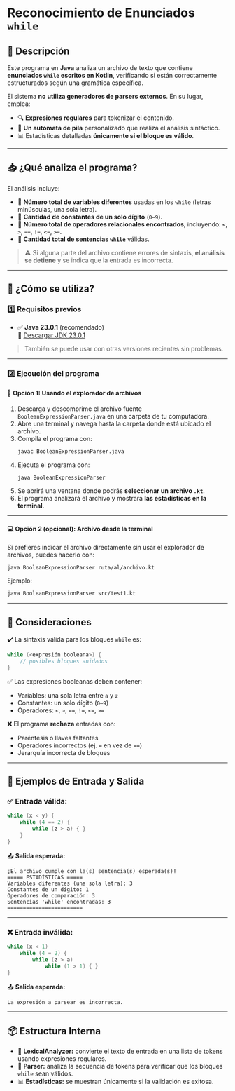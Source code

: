 # **Reconocimiento de Enunciados `while`**

## **🧠 Descripción**
Este programa en **Java** analiza un archivo de texto que contiene **enunciados `while` escritos en Kotlin**, verificando si están correctamente estructurados según una gramática específica.

El sistema **no utiliza generadores de parsers externos**. En su lugar, emplea:

- 🔍 **Expresiones regulares** para tokenizar el contenido.
- 🧠 **Un autómata de pila** personalizado que realiza el análisis sintáctico.
- 📊 Estadísticas detalladas **únicamente si el bloque es válido**.

---

## **📥 ¿Qué analiza el programa?**
El análisis incluye:

- 📌 **Número total de variables diferentes** usadas en los `while` (letras minúsculas, una sola letra).
- 📌 **Cantidad de constantes de un solo dígito** (`0–9`).
- 📌 **Número total de operadores relacionales encontrados**, incluyendo: `<`, `>`, `==`, `!=`, `<=`, `>=`.
- 📌 **Cantidad total de sentencias `while`** válidas.

> ⚠ Si alguna parte del archivo contiene errores de sintaxis, **el análisis se detiene** y se indica que la entrada es incorrecta.

---

## **🚀 ¿Cómo se utiliza?**

### **1️⃣ Requisitos previos**
- ✅ **Java 23.0.1** (recomendado)  
  🔗 [Descargar JDK 23.0.1](https://www.oracle.com/java/technologies/javase/jdk23-archive-downloads.html)

> También se puede usar con otras versiones recientes sin problemas.

---

### **2️⃣ Ejecución del programa**

#### **📂 Opción 1: Usando el explorador de archivos**
1. Descarga y descomprime el archivo fuente `BooleanExpressionParser.java` en una carpeta de tu computadora.
2. Abre una terminal y navega hasta la carpeta donde está ubicado el archivo.
3. Compila el programa con:
   ```sh
   javac BooleanExpressionParser.java
   ```
4. Ejecuta el programa con:
   ```sh
   java BooleanExpressionParser
   ```
5. Se abrirá una ventana donde podrás **seleccionar un archivo `.kt`**.
6. El programa analizará el archivo y mostrará **las estadísticas en la terminal**.

---

#### **💻 Opción 2 (opcional): Archivo desde la terminal**
Si prefieres indicar el archivo directamente sin usar el explorador de archivos, puedes hacerlo con:

```sh
java BooleanExpressionParser ruta/al/archivo.kt
```

Ejemplo:
```sh
java BooleanExpressionParser src/test1.kt
```

---

## **📌 Consideraciones**

✔️ La sintaxis válida para los bloques `while` es:

```kotlin
while (<expresión booleana>) {
    // posibles bloques anidados
}
```

✅ Las expresiones booleanas deben contener:

- Variables: una sola letra entre `a` y `z`
- Constantes: un solo dígito (`0–9`)
- Operadores: `<`, `>`, `==`, `!=`, `<=`, `>=`

❌ El programa **rechaza** entradas con:

- Paréntesis o llaves faltantes
- Operadores incorrectos (ej. `=` en vez de `==`)
- Jerarquía incorrecta de bloques

---

## **📜 Ejemplos de Entrada y Salida**

### ✅ Entrada válida:

```kotlin
while (x < y) {
    while (4 == 2) {
        while (z > a) { }
    }
}
```

📤 **Salida esperada:**
```
¡El archivo cumple con la(s) sentencia(s) esperada(s)!
===== ESTADÍSTICAS =====
Variables diferentes (una sola letra): 3
Constantes de un dígito: 1
Operadores de comparación: 3
Sentencias 'while' encontradas: 3
========================
```

---

### ❌ Entrada inválida:

```kotlin
while (x < 1)
    while (4 = 2) {
        while (z > a)
            while (1 > 1) { }
}
```

📤 **Salida esperada:**
```
La expresión a parsear es incorrecta.
```

---

## **📦 Estructura Interna**
- 🔧 **LexicalAnalyzer:** convierte el texto de entrada en una lista de tokens usando expresiones regulares.
- 📐 **Parser:** analiza la secuencia de tokens para verificar que los bloques `while` sean válidos.
- 📊 **Estadísticas:** se muestran únicamente si la validación es exitosa.
